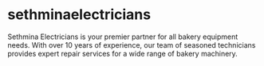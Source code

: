 # sethminaelectricians
Sethmina Electricians is your premier partner for all bakery equipment needs. With over 10 years of experience, our team of seasoned technicians provides expert repair services for a wide range of bakery machinery.
